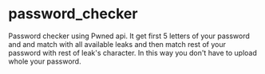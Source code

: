 # password_checker
Password checker using Pwned api. It get first 5 letters of your password and and match with all available leaks and then match rest of your password with rest of leak's character. In this way you don't have to upload whole your password.
